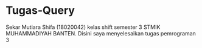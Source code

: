 # Tugas-Query
Sekar Mutiara Shifa (18020042) kelas shift semester 3 STMIK MUHAMMADIYAH BANTEN. Disini saya menyelesaikan tugas pemrograman 3
